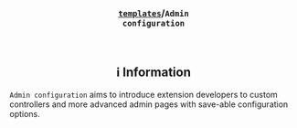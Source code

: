 <!-- Header -->
<br/><h3 align="center"><a href="https://github.com/BlueprintFramework/templates"><code>templates</code></a>/<code>Admin configuration</code></h3>

<!-- Information -->
<br/><h2 align="center">ℹ️ Information</h2>
`Admin configuration` aims to introduce extension developers to custom controllers and more advanced admin pages with save-able configuration options.
<br/>
